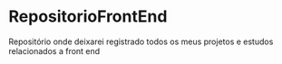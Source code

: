 # RepositorioFrontEnd

Repositório onde deixarei registrado todos os meus projetos e estudos relacionados a front end